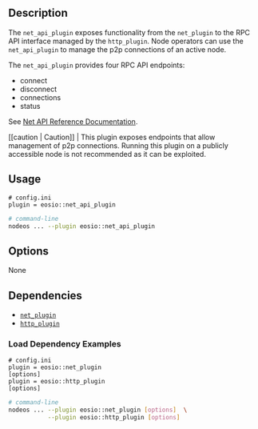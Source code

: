 ## Description
The `net_api_plugin` exposes functionality from the `net_plugin` to the RPC API interface managed by the `http_plugin`. Node operators can use the `net_api_plugin` to manage the p2p connections of an active node.

The `net_api_plugin` provides four RPC API endpoints:

* connect
* disconnect
* connections
* status

See [Net API Reference Documentation](https://docs.eosnetwork.com/spring-plugins/latest/net.api/).

[[caution | Caution]]
| This plugin exposes endpoints that allow management of p2p connections. Running this plugin on a publicly accessible node is not recommended as it can be exploited.

## Usage

```console
# config.ini
plugin = eosio::net_api_plugin
```
```sh
# command-line
nodeos ... --plugin eosio::net_api_plugin
```

## Options

None

## Dependencies

* [`net_plugin`](../net_plugin/index.md)
* [`http_plugin`](../http_plugin/index.md)

### Load Dependency Examples

```console
# config.ini
plugin = eosio::net_plugin
[options]
plugin = eosio::http_plugin
[options]
```
```sh
# command-line
nodeos ... --plugin eosio::net_plugin [options]  \
           --plugin eosio::http_plugin [options]
```
